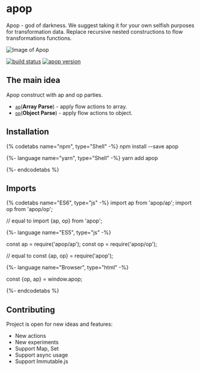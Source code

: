 # apop

Apop - god of darkness. We suggest taking it for your own selfish purposes for transformation data.
Replace recursive nested constructions to flow transformations functions.

![Image of Apop](https://image.ibb.co/mRs5zk/166.jpg)


[![build status](https://img.shields.io/travis/tuchk4/apop/master.svg?style=flat-square)](https://travis-ci.org/tuchk4/apop)
[![apop version](https://img.shields.io/npm/v/apop.svg?style=flat-square)](https://www.npmjs.com/package/apop)

## The main idea
Apop construct with ap and op parties.
* [`ap`](actions/array)\(**Array Parse**\) - apply flow actions to array.
* [`op`](actions/object)\(**Object Parse**\) - apply flow actions to object.

## Installation

{% codetabs name="npm", type="Shell" -%} 
npm install --save apop

{%- language name="yarn", type="Shell" -%}
yarn add apop

{%- endcodetabs %}

## Imports

{% codetabs name="ES6", type="js" -%} 
import ap from 'apop/ap';
import op from 'apop/op';

// equal to import {ap, op} from 'apop';

{%- language name="ES5", type="js" -%}

const ap = require('apop/ap');
const op = require('apop/op');

// equal to const {ap, op} = require('apop');

{%- language name="Browser", type="html" -%}
<script src="https://unpkg.com/apop"></script>
const {op, ap} = window.apop;

{%- endcodetabs %}

## Contributing

Project is open for new ideas and features:

* New actions
* New experiments
* Support Map, Set
* Support async usage
* Support Immutable.js
